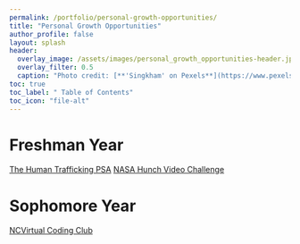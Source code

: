 ```yaml
---
permalink: /portfolio/personal-growth-opportunities/
title: "Personal Growth Opportunities"
author_profile: false
layout: splash
header:
  overlay_image: /assets/images/personal_growth_opportunities-header.jpg 
  overlay_filter: 0.5
  caption: "Photo credit: [**'Singkham' on Pexels**](https://www.pexels.com/photo/clear-light-bulb-planter-on-gray-rock-1108572/)"
toc: true
toc_label: " Table of Contents"
toc_icon: "file-alt"
---
```


# Freshman Year
<a href="/portfolio/personal-growth-opportunities/the-human-trafficking-psa/" class="btn btn--inverse btn--x-large">The Human Trafficking PSA</a>
<a href="/portfolio/personal-growth-opportunities/nasa-hunch-video-challenge/" class="btn btn--inverse btn--x-large">NASA Hunch Video Challenge</a>

# Sophomore Year
<a href="/portfolio/personal-growth-opportunities/ncvirtual-coding-club/" class="btn btn--inverse btn--x-large">NCVirtual Coding Club</a>